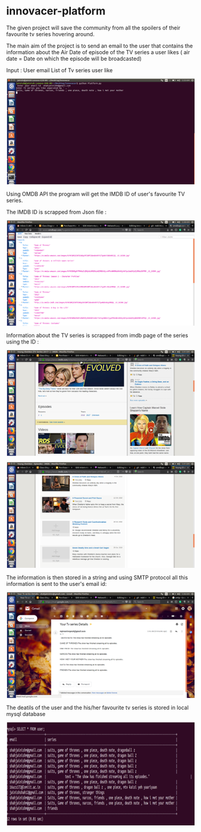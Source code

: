 # innovacer-platform

The given project will save the community from all the spoilers of their favourite tv series hovering around.

The main aim of the project is to send an email to the user that contains the information about the Air Date of episode of the TV series a user likes ( air date = Date on which the episode will be broadcasted)

Input :
  User email
  List of Tv series user like

 <p align="center">
  <img src="https://github.com/JainishShah/innovacer-platform/blob/master/input.png" width="500" title="hover text">
</p>
 

Using OMDB API the program will get the IMDB  ID of user's favourite TV series.

The IMDB ID is scrapped from Json file :

<p align="center">
    <img src="https://github.com/JainishShah/innovacer-platform/blob/master/omdb.png" width="500" title="hover text">
  </p>


Information about the TV series is scrapped from imdb page of the series using the ID :

<p align="center">
  <img src="https://github.com/JainishShah/innovacer-platform/blob/master/imdb1.png" width="500" title="hover text">
</p>
 
 
 <p align="center">
  <img src="https://github.com/JainishShah/innovacer-platform/blob/master/imdb2.png" width="500" title="hover text">
</p>
 
 

The information is then stored in a string and using SMTP protocol all this information is sent to the user's email id:

 <p align="center">
  <img src="https://github.com/JainishShah/innovacer-platform/blob/master/mail.png" width="500" title="hover text">
</p>



The deatils of the user and the his/her favourite tv series is stored in local mysql database 

 <p align="center">
  <img src="https://github.com/JainishShah/innovacer-platform/blob/master/DB.png" width="500" title="hover text">
</p>



 
